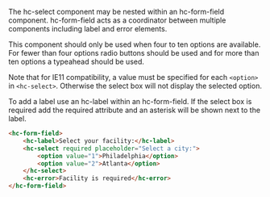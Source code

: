 The hc-select component may be nested within an hc-form-field component. hc-form-field acts as a coordinator between multiple components including label and error elements.

This component should only be used when four to ten options are available. For fewer than four options radio buttons should be used and for more than ten options a typeahead should be used.

Note that for IE11 compatibility, a value must be specified for each `<option>` in `<hc-select>`. Otherwise the select box will not display the selected option.

To add a label use an hc-label within an hc-form-field. If the select box is required add the required attribute and an asterisk will be shown next to the label.

```html
<hc-form-field>
    <hc-label>Select your facility:</hc-label>
    <hc-select required placeholder="Select a city:">
        <option value="1">Philadelphia</option>
        <option value="2">Atlanta</option>
    </hc-select>
    <hc-error>Facility is required</hc-error>
</hc-form-field>
```
